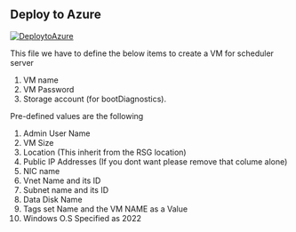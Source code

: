 
 ## Deploy to Azure

[![DeploytoAzure](https://aka.ms/deploytoazurebutton)](https://portal.azure.com/#create/Microsoft.Template/uri/https%3A%2F%2Fraw.githubusercontent.com%2Fprnz13%2FVG-Test%2Fmain%2FCreate%2520a%2520VM%2FVM2.json)

This file we have to define the below items to create a VM for scheduler server
1. VM name
2. VM Password
3. Storage account (for bootDiagnostics). 

Pre-defined values are the following 
1. Admin User Name
2. VM Size
3. Location (This inherit from the RSG location)
4. Public IP Addresses (If you dont want please remove that colume alone)
5. NIC name
6. Vnet Name and its ID
7. Subnet name and its ID
8. Data Disk Name
9. Tags set Name and the VM NAME as a Value
10. Windows O.S Specified as 2022
